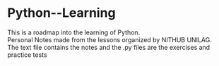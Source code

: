 # Python--Learning

This is a roadmap into the learning of Python.<br>
Personal Notes made from the lessons organized by NITHUB UNILAG.<br>
The text file contains the notes and the .py files are the exercises and practice tests
